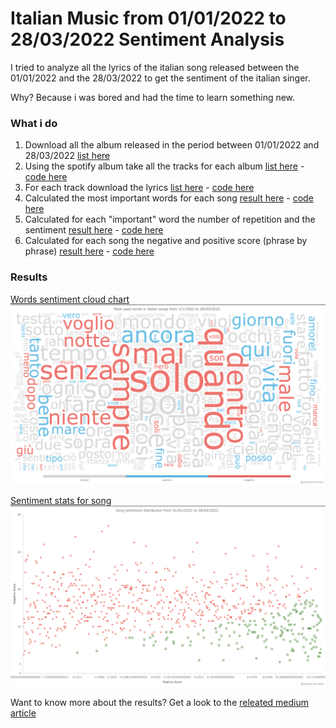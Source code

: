 # Italian Music from 01/01/2022 to 28/03/2022 Sentiment Analysis 

I tried to analyze all the lyrics of the italian song released between the 01/01/2022 and the 28/03/2022 to get the sentiment of the italian singer.

Why? Because i was bored and had the time to learn something new.

### What i do

1. Download all the album released in the period between 01/01/2022 and 28/03/2022 [list here](https://github.com/thecreazy/Italian-Music-Trends/blob/main/files/albums/albums.csv)
2. Using the spotify album take all the tracks for each album [list here](https://github.com/thecreazy/Italian-Music-Trends/blob/main/files/albums/tracks.json) - [code here](https://github.com/thecreazy/Italian-Music-Trends/blob/main/src/findListOfSongs/main.js)
3. For each track download the lyrics [list here](https://github.com/thecreazy/Italian-Music-Trends/tree/main/files/tracks) - [code here](https://github.com/thecreazy/Italian-Music-Trends/tree/main/src/downloadLyrics)
4. Calculated the most important words for each song [result here](https://github.com/thecreazy/Italian-Music-Trends/blob/main/files/calculated/wordsForLyrics.json) - [code here](https://github.com/thecreazy/Italian-Music-Trends/tree/main/src/lyricsToWords)
5. Calculated for each "important" word the number of repetition and the sentiment [result here](https://github.com/thecreazy/Italian-Music-Trends/blob/main/files/calculated/wordsStats.json) - [code here](https://github.com/thecreazy/Italian-Music-Trends/tree/main/src/createWordsStats)
6. Calculated for each song the negative and positive score (phrase by phrase) [result here](https://github.com/thecreazy/Italian-Music-Trends/blob/main/files/calculated/phasesStats.json) - [code here](https://github.com/thecreazy/Italian-Music-Trends/tree/main/src/createPhasesStats)

### Results

<a href="https://thecreazy.github.io/Italian-Music-Trends/words-cloud/">Words sentiment cloud chart</a>
<img src="https://raw.githubusercontent.com/thecreazy/Italian-Music-Trends/main/docs/cloud.png">

<a href="https://thecreazy.github.io/Italian-Music-Trends/phases-stats/">Sentiment stats for song</a>
<img src="https://raw.githubusercontent.com/thecreazy/Italian-Music-Trends/main/docs/py-sentiment.png">

Want to know more about the results? Get a look to the [releated medium article](https://blog.canellariccardo.it/what-is-the-mood-of-the-italian-music-released-during-the-first-three-months-of-this-year-51b1f83acd)